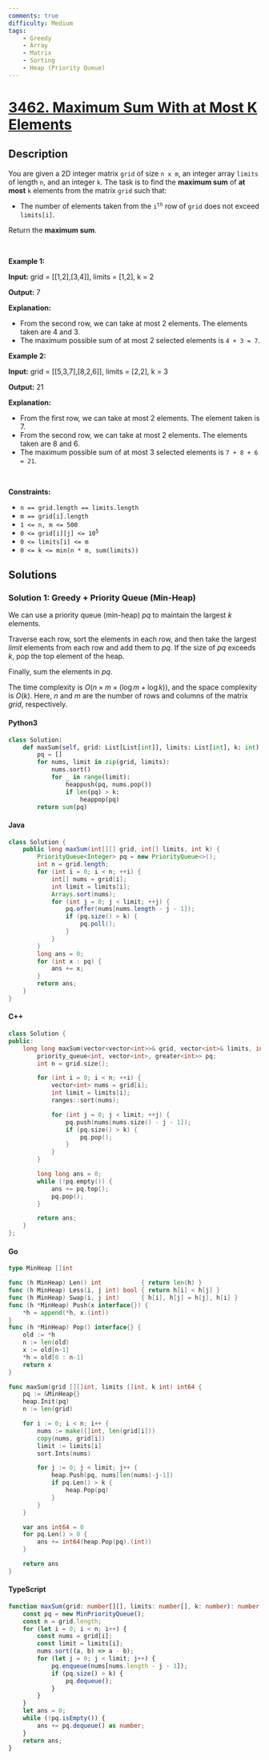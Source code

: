 ```yaml
---
comments: true
difficulty: Medium
tags:
    - Greedy
    - Array
    - Matrix
    - Sorting
    - Heap (Priority Queue)
---
```


<!-- problem:start -->

# [3462. Maximum Sum With at Most K Elements](https://leetcode.com/problems/maximum-sum-with-at-most-k-elements)

## Description

<!-- description:start -->

<p data-pm-slice="1 3 []">You are given a 2D integer matrix <code>grid</code> of size <code>n x m</code>, an integer array <code>limits</code> of length <code>n</code>, and an integer <code>k</code>. The task is to find the <strong>maximum sum</strong> of <strong>at most</strong> <code>k</code> elements from the matrix <code>grid</code> such that:</p>

<ul data-spread="false">
	<li>
	<p>The number of elements taken from the <code>i<sup>th</sup></code> row of <code>grid</code> does not exceed <code>limits[i]</code>.</p>
	</li>
</ul>

<p data-pm-slice="1 1 []">Return the <strong>maximum sum</strong>.</p>

<p>&nbsp;</p>
<p><strong class="example">Example 1:</strong></p>

<div class="example-block">
<p><strong>Input:</strong> <span class="example-io">grid = [[1,2],[3,4]], limits = [1,2], k = 2</span></p>

<p><strong>Output:</strong> <span class="example-io">7</span></p>

<p><strong>Explanation:</strong></p>

<ul>
	<li>From the second row, we can take at most 2 elements. The elements taken are 4 and 3.</li>
	<li>The maximum possible sum of at most 2 selected elements is <code>4 + 3 = 7</code>.</li>
</ul>
</div>

<p><strong class="example">Example 2:</strong></p>

<div class="example-block">
<p><strong>Input:</strong> <span class="example-io">grid = [[5,3,7],[8,2,6]], limits = [2,2], k = 3</span></p>

<p><strong>Output:</strong> <span class="example-io">21</span></p>

<p><strong>Explanation:</strong></p>

<ul>
	<li>From the first row, we can take at most 2 elements. The element taken is 7.</li>
	<li>From the second row, we can take at most 2 elements. The elements taken are 8 and 6.</li>
	<li>The maximum possible sum of at most 3 selected elements is <code>7 + 8 + 6 = 21</code>.</li>
</ul>
</div>

<p>&nbsp;</p>
<p><strong>Constraints:</strong></p>

<ul>
	<li><code>n == grid.length == limits.length</code></li>
	<li><code>m == grid[i].length</code></li>
	<li><code>1 &lt;= n, m &lt;= 500</code></li>
	<li><code>0 &lt;= grid[i][j] &lt;= 10<sup>5</sup></code></li>
	<li><code>0 &lt;= limits[i] &lt;= m</code></li>
	<li><code>0 &lt;= k &lt;= min(n * m, sum(limits))</code></li>
</ul>

<!-- description:end -->

## Solutions

<!-- solution:start -->

### Solution 1: Greedy + Priority Queue (Min-Heap)

We can use a priority queue (min-heap) $\textit{pq}$ to maintain the largest $k$ elements.

Traverse each row, sort the elements in each row, and then take the largest $\textit{limit}$ elements from each row and add them to $\textit{pq}$. If the size of $\textit{pq}$ exceeds $k$, pop the top element of the heap.

Finally, sum the elements in $\textit{pq}$.

The time complexity is $O(n \times m \times (\log m + \log k))$, and the space complexity is $O(k)$. Here, $n$ and $m$ are the number of rows and columns of the matrix $\textit{grid}$, respectively.

<!-- tabs:start -->

#### Python3

```python
class Solution:
    def maxSum(self, grid: List[List[int]], limits: List[int], k: int) -> int:
        pq = []
        for nums, limit in zip(grid, limits):
            nums.sort()
            for _ in range(limit):
                heappush(pq, nums.pop())
                if len(pq) > k:
                    heappop(pq)
        return sum(pq)
```

#### Java

```java
class Solution {
    public long maxSum(int[][] grid, int[] limits, int k) {
        PriorityQueue<Integer> pq = new PriorityQueue<>();
        int n = grid.length;
        for (int i = 0; i < n; ++i) {
            int[] nums = grid[i];
            int limit = limits[i];
            Arrays.sort(nums);
            for (int j = 0; j < limit; ++j) {
                pq.offer(nums[nums.length - j - 1]);
                if (pq.size() > k) {
                    pq.poll();
                }
            }
        }
        long ans = 0;
        for (int x : pq) {
            ans += x;
        }
        return ans;
    }
}
```

#### C++

```cpp
class Solution {
public:
    long long maxSum(vector<vector<int>>& grid, vector<int>& limits, int k) {
        priority_queue<int, vector<int>, greater<int>> pq;
        int n = grid.size();

        for (int i = 0; i < n; ++i) {
            vector<int> nums = grid[i];
            int limit = limits[i];
            ranges::sort(nums);

            for (int j = 0; j < limit; ++j) {
                pq.push(nums[nums.size() - j - 1]);
                if (pq.size() > k) {
                    pq.pop();
                }
            }
        }

        long long ans = 0;
        while (!pq.empty()) {
            ans += pq.top();
            pq.pop();
        }

        return ans;
    }
};
```

#### Go

```go
type MinHeap []int

func (h MinHeap) Len() int           { return len(h) }
func (h MinHeap) Less(i, j int) bool { return h[i] < h[j] }
func (h MinHeap) Swap(i, j int)      { h[i], h[j] = h[j], h[i] }
func (h *MinHeap) Push(x interface{}) {
	*h = append(*h, x.(int))
}
func (h *MinHeap) Pop() interface{} {
	old := *h
	n := len(old)
	x := old[n-1]
	*h = old[0 : n-1]
	return x
}

func maxSum(grid [][]int, limits []int, k int) int64 {
	pq := &MinHeap{}
	heap.Init(pq)
	n := len(grid)

	for i := 0; i < n; i++ {
		nums := make([]int, len(grid[i]))
		copy(nums, grid[i])
		limit := limits[i]
		sort.Ints(nums)

		for j := 0; j < limit; j++ {
			heap.Push(pq, nums[len(nums)-j-1])
			if pq.Len() > k {
				heap.Pop(pq)
			}
		}
	}

	var ans int64 = 0
	for pq.Len() > 0 {
		ans += int64(heap.Pop(pq).(int))
	}

	return ans
}
```

#### TypeScript

```ts
function maxSum(grid: number[][], limits: number[], k: number): number {
    const pq = new MinPriorityQueue();
    const n = grid.length;
    for (let i = 0; i < n; i++) {
        const nums = grid[i];
        const limit = limits[i];
        nums.sort((a, b) => a - b);
        for (let j = 0; j < limit; j++) {
            pq.enqueue(nums[nums.length - j - 1]);
            if (pq.size() > k) {
                pq.dequeue();
            }
        }
    }
    let ans = 0;
    while (!pq.isEmpty()) {
        ans += pq.dequeue() as number;
    }
    return ans;
}
```

<!-- tabs:end -->

<!-- solution:end -->

<!-- problem:end -->
